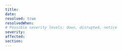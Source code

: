 ```yaml
---
title: 
date: 
resolved: true
resolvedWhen: 
# Possible severity levels: down, disrupted, notice
severity: 
affected:
section:
---
```


 
